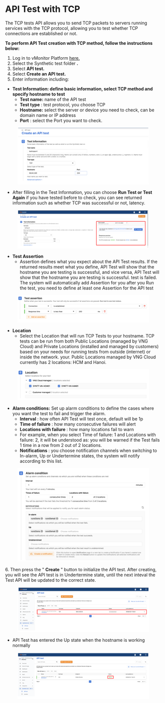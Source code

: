 # API Test with TCP

The TCP tests API allows you to send TCP packets to servers running services with the TCP protocol, allowing you to test whether TCP connections are established or not.

**To perform API Test creation with TCP method, follow the instructions below:**

1. Log in to vMonitor Platform [here.](https://hcm-3.console.vngcloud.vn/vmonitor)
2. Select the Synthetic test folder **.**
3. Select **API test.**
4. Select **Create an API test.**
5. Enter information including:

* **Test Information: define basic information, select TCP method and specify hostname to test**
  * **Test name:** name of the API test
  * **Test type** : test protocol, you choose TCP
  * **Hostname:** select the server or device you need to check, can be domain name or IP address
  * **Port** : select the Port you want to check.

<figure><img src="../../../../.gitbook/assets/image (15) (1) (1) (1) (1) (1) (1).png" alt=""><figcaption></figcaption></figure>

* After filling in the Test Information, you can choose **Run Test or Test Again** if you have tested before to check, you can see returned information such as whether TCP was successful or not, latency.

<figure><img src="../../../../.gitbook/assets/image (16) (1) (1) (1) (1) (1) (1).png" alt=""><figcaption></figcaption></figure>

* **Test Assertion**
  * Assertion defines what you expect about the API Test results. If the returned results meet what you define, API Test will show that the hostname you are testing is successful, and vice versa, API Test will show that the hostname you are testing is successful. test is failed. The system will automatically add Assertion for you after you Run the test, you need to define at least one Assertion for the API test

<figure><img src="../../../../.gitbook/assets/image (17) (1) (1) (1) (1) (1) (1).png" alt=""><figcaption></figcaption></figure>

* **Location**
  * Select the Location that will run TCP Tests to your hostname. TCP tests can be run from both Public Locations (managed by VNG Cloud) and Private Locations (installed and managed by customers) based on your needs for running tests from outside (internet) or inside the network. your. Public Locations managed by VNG Cloud currently has 2 locations: HCM and Hanoi.

<figure><img src="../../../../.gitbook/assets/image (18) (1) (1) (1) (1) (1) (1).png" alt=""><figcaption></figcaption></figure>

* **Alarm conditions:** Set up alarm conditions to define the cases where you want the test to fail and trigger the alarm.
  * **Interval** : how often API Test will test once, default will be 1p
  * **Time of failure** : how many consecutive failures will alert
  * **Locations with failure** : how many locations fail to warn
  * For example, when you select Time of failure: 1 and Locations with failure: 2, it will be understood as: you will be warned if the Test fails 1 time in a row from 2 out of 2 locations.
  * **Notifications** : you choose notification channels when switching to In-alarm, Up or Undertermine states, the system will notify according to this list.

<figure><img src="../../../../.gitbook/assets/image (19) (1) (1) (1) (1) (1).png" alt=""><figcaption></figcaption></figure>

6\. Then press the " **Create** " button to initialize the API test. After creating, you will see the API test is in Undertermine state, until the next inteval the Test API will be updated to the correct state.

<figure><img src="../../../../.gitbook/assets/image (20) (1) (1) (1) (1) (1).png" alt=""><figcaption></figcaption></figure>

* API Test has entered the Up state when the hostname is working normally

<figure><img src="../../../../.gitbook/assets/image (21) (1) (1) (1) (1) (1).png" alt=""><figcaption></figcaption></figure>
